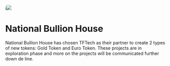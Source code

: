 i![](../../images/nbh.jpg)

# National Bullion House

National Bullion House has chosen TFTech as their partner to create 2 types of new tokens: Gold Token and Euro Token. These projects are in exploration phase and more on the projects will be communicated further down de line.
